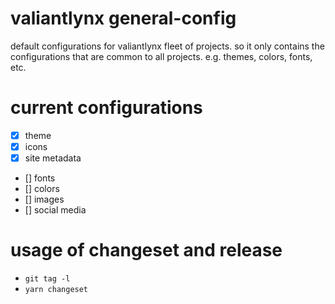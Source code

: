 # valiantlynx general-config

default configurations for valiantlynx fleet of projects. so it only contains the configurations that are common to all projects.
e.g. themes, colors, fonts, etc.

# current configurations
- [x] theme
- [x] icons
- [x] site metadata
- [] fonts
- [] colors
- [] images
- [] social media


# usage of changeset and release
- `git tag -l`
- `yarn changeset`


